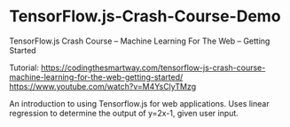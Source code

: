 # TensorFlow.js-Crash-Course-Demo
TensorFlow.js Crash Course – Machine Learning For The Web – Getting Started

Tutorial:
https://codingthesmartway.com/tensorflow-js-crash-course-machine-learning-for-the-web-getting-started/
https://www.youtube.com/watch?v=M4YsClyTMzg

An introduction to using Tensorflow.js for web applications. Uses linear regression to determine the output of y=2x-1, given user input.

